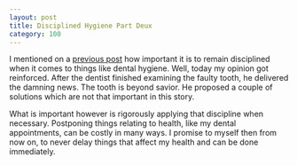 ```yaml
---
layout: post
title: Disciplined Hygiene Part Deux
category: 100
---
```

I mentioned on a [previous post](https://gist.github.com/Maikon/892950571dcb9d8c7c17#file-2015-08-07-7-md) how important it is to remain disciplined when it comes to things like dental hygiene. Well, today my opinion got reinforced. After the dentist finished examining the faulty tooth, he delivered the damning news. The tooth is beyond savior. He proposed a couple of solutions which are not that important in this story.

What is important however is rigorously applying that discipline when necessary. Postponing things relating to health, like my dental appointments, can be costly in many ways. I promise to myself then from now on, to never delay things that affect my health and can be done immediately.
